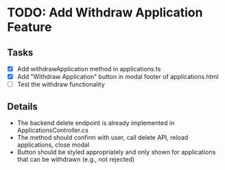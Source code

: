 # TODO: Add Withdraw Application Feature

## Tasks
- [x] Add withdrawApplication method in applications.ts
- [x] Add "Withdraw Application" button in modal footer of applications.html
- [ ] Test the withdraw functionality

## Details
- The backend delete endpoint is already implemented in ApplicationsController.cs
- The method should confirm with user, call delete API, reload applications, close modal
- Button should be styled appropriately and only shown for applications that can be withdrawn (e.g., not rejected)
